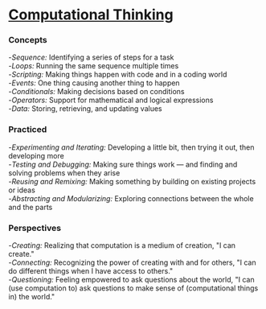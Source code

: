 # [Computational Thinking](http://moodle.clevelandhighschool.org/mod/page/view.php?id=844)

### Concepts
-*Sequence:* Identifying a series of steps for a task  
-*Loops:* Running the same sequence multiple times  
-*Scripting:* Making things happen with code and in a coding world  
-*Events:* One thing causing another thing to happen  
-*Conditionals:* Making decisions based on conditions  
-*Operators:* Support for mathematical and logical expressions  
-*Data:* Storing, retrieving, and updating values  

### Practiced
-*Experimenting and Iterating:* Developing a little bit, then trying it out, then developing more  
-*Testing and Debugging:* Making sure things work — and finding and solving problems when they arise  
-*Reusing and Remixing:* Making something by building on existing projects or ideas  
-*Abstracting and Modularizing:* Exploring connections between the whole and the parts  

### Perspectives
-*Creating:* Realizing that computation is a medium of creation, "I can create."  
-*Connecting:* Recognizing the power of creating with and for others, "I can do different things when I have access to others."  
-*Questioning:* Feeling empowered to ask questions about the world, "I can (use computation to) ask questions to make sense of (computational things in) the world."

